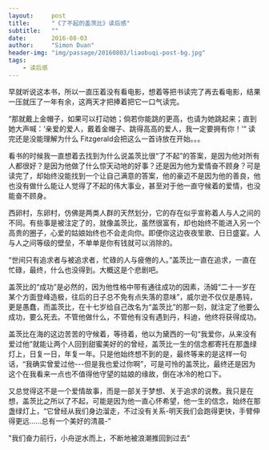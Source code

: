 ```yaml
---
layout:     post
title:      "《了不起的盖茨比》读后感"
subtitle:   ""
date:       2016-08-03
author:     "Simon Duan"
header-img: "img/passage/20160803/liaobuqi-post-bg.jpg"
tags:
    - 读后感
---
```



早就听说这本书，所以一直压着没有看电影，想着等把书读完了再去看电影，结果一压就压了一年有余，这两天才把捧着把它一口气读完。


“那就戴上金帽子，如果可以打动她；倘若你能跳的更高，也请为她跳起来；直到她大声喊：‘亲爱的爱人，戴着金帽子、跳得高高的爱人，我一定要拥有你！’“
读完还是没能理解为什么 Fitzgerald会把这么一首诗放在开始。。。


看书的时候我一直想着去找到为什么说盖茨比很“了不起”的答案，是因为他对所有人都很好？是因为他做了什么惊天动地的好事？还是因为他为爱情奋不顾身？可是读完了，却始终没能找到一个让自己满意的答案，他的豪迈不是因为他的善良，他也没有做什么能让人觉得了不起的伟大事业，甚至对于他一直守候着的爱情，也没能奋不顾身。


西卵村，东卵村，仿佛是两类人群的天然划分，它的存在似乎宣称着人与人之间的不同。有些事是被注定了的，就像盖茨比，虽然很富有，却也始终不能进入另一个高贵的圈子，心爱的姑娘始终也不会走向你。即便你这边夜夜笙歌、日日盛宴。人与人之间等级的壁垒，不单单是你有钱就可以消除的。


“世间只有追求者与被追求者，忙碌的人与疲倦的人。”盖茨比一直在追求，一直在忙碌，最终，什么也没得到。大概这是个悲剧吧。


盖茨比的“成功”是必然的，因为他性格中带有通往成功的因素，汤姆“二十一岁在某个方面登峰造极，往后的日子总不免有点失落的意味”，威尔逊不仅仅是愚钝，更是愚蠢，而盖茨比，在十七岁给自己改名为“盖茨比”的那一刻，就注定了他要么成功，要么死去。不管他做什么，不管他有没有遇到丹，科迪，他终将获得成功。


盖茨比在海的这边苦苦的守候着，等待着，他以为黛西的一句“我爱你，从来没有爱过他”就能让两个人回到甜蜜美好的的曾经，盖茨比一生的信念都寄托在那盏绿灯上，日复一日，年复一年。只是他始终想不到的是，最终等来的是这样一句话，“我确实曾爱过他---但是我也爱过你啊”，可是可怜的盖茨比，最终还是因为这个在我看来一点也不值得他守望的姑娘的缘故，倒在冰冷的枪口下。


又总觉得这不是一个爱情故事，而是一部关于梦想、关于追求的说教。我只是在想，盖茨比之所以了不起，可能是因为他一直心怀希望，他一生的信念，始终在那盏绿灯上，“它曾经从我们身边溜走，不过没有关系-明天我们会跑得更快，手臂伸得更远......总有一个美好的清晨-”


"我们奋力前行，小舟逆水而上，不断地被浪潮推回到过去"
